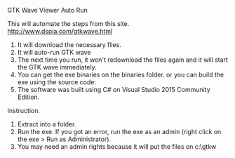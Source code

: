 GTK Wave Viewer Auto Run

This will automate the steps from this site.
http://www.dspia.com/gtkwave.html

1. It will download the necessary files.
2. It will auto-run GTK wave
3. The next time you run, it won't redownload the files again and it will start the GTK wave immediately.
4. You can get the exe binaries on the binaries folder. or you can build the exe using the source code:
5. The software was built using C# on Visual Studio 2015 Community Edition.

Instruction.
1. Extract into a folder.
2. Run the exe. If you got an error, run the exe as an admin (right click on the exe > Run as Administrator).
3. You may need an admin rights because it will put the files on c:\gtkw
